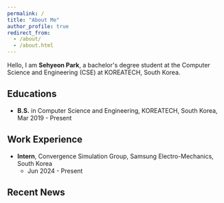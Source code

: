 ```yaml
---
permalink: /
title: "About Me"
author_profile: true
redirect_from: 
  - /about/
  - /about.html
---
```


Hello, I am **Sehyeon Park**, a bachelor's degree student at the Computer Science and Engineering (CSE) at KOREATECH, South Korea.

## Educations
- **B.S.** in Computer Science and Engineering, KOREATECH, South Korea, Mar 2019 - Present
  
## Work Experience
- **Intern**, Convergence Simulation Group, Samsung Electro-Mechanics, South Korea
  - Jun 2024 - Present

## Recent News
